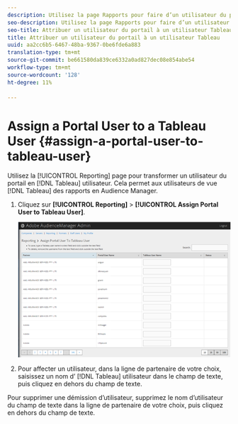 ```yaml
---
description: Utilisez la page Rapports pour faire d’un utilisateur du portail un utilisateur Tableau. Cela permet aux utilisateurs de vue des rapports Tableau en Audience Manager.
seo-description: Utilisez la page Rapports pour faire d’un utilisateur du portail un utilisateur Tableau. Cela permet aux utilisateurs de vue des rapports Tableau en Audience Manager.
seo-title: Attribuer un utilisateur du portail à un utilisateur Tableau
title: Attribuer un utilisateur du portail à un utilisateur Tableau
uuid: aa2cc6b5-6467-48ba-9367-0be6fde6a883
translation-type: tm+mt
source-git-commit: be661580da839ce6332a0ad827dec08e854abe54
workflow-type: tm+mt
source-wordcount: '128'
ht-degree: 11%

---
```



# Assign a Portal User to a Tableau User {#assign-a-portal-user-to-tableau-user}

<!-- t_tabeau.xml -->

Utilisez la [!UICONTROL Reporting] page pour transformer un utilisateur du portail en [!DNL Tableau] utilisateur. Cela permet aux utilisateurs de vue [!DNL Tableau] des rapports en Audience Manager.

1. Cliquez sur **[!UICONTROL Reporting]** > **[!UICONTROL Assign Portal User to Tableau User]**.

   ![](assets/tableau.png)

1. Pour affecter un utilisateur, dans la ligne de partenaire de votre choix, saisissez un nom d’ [!DNL Tableau] utilisateur dans le champ de texte, puis cliquez en dehors du champ de texte.

Pour supprimer une démission d’utilisateur, supprimez le nom d’utilisateur du champ de texte dans la ligne de partenaire de votre choix, puis cliquez en dehors du champ de texte.
